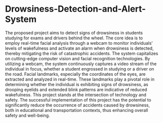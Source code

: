 # Drowsiness-Detection-and-Alert-System
The proposed project aims to detect signs of drowsiness in students studying for exams and drivers behind the wheel. 
The core idea is to employ real-time facial analysis through a webcam to monitor individuals' levels of wakefulness and activate an alarm when drowsiness is detected, thereby mitigating the risk of catastrophic accidents. The system capitalizes on cutting-edge computer vision and facial recognition technologies. By utilizing a webcam, the system continuously captures a video stream of the individual in focus, whether a student engrossed in studying or a driver on the road. Facial landmarks, especially the coordinates of the eyes, are extracted and analyzed in real-time. These landmarks play a pivotal role in determining whether the individual is exhibiting signs of drowsiness, as drooping eyelids and extended blink patterns are indicative of reduced wakefulness. This project stands at the intersection of technology and safety. The successful implementation of this project has the potential to significantly reduce the occurrence of accidents caused by drowsiness, both in educational and transportation contexts, thus enhancing overall safety and well-being.
